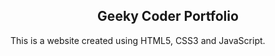 <h2 align="center"> Geeky Coder Portfolio </h2>
This is a website created using HTML5, CSS3 and JavaScript.
